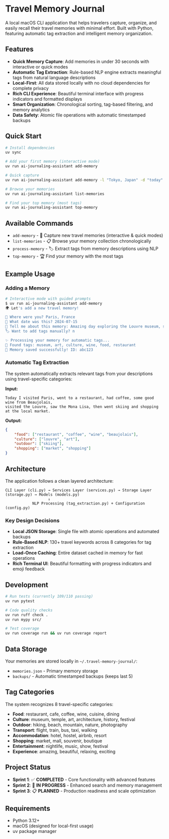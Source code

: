 # Travel Memory Journal

A local macOS CLI application that helps travelers capture, organize, and easily recall their travel memories with minimal effort. Built with Python, featuring automatic tag extraction and intelligent memory organization.

## Features

- **Quick Memory Capture**: Add memories in under 30 seconds with interactive or quick modes
- **Automatic Tag Extraction**: Rule-based NLP engine extracts meaningful tags from natural language descriptions
- **Local-First**: All data stored locally with no cloud dependencies for complete privacy
- **Rich CLI Experience**: Beautiful terminal interface with progress indicators and formatted displays
- **Smart Organization**: Chronological sorting, tag-based filtering, and memory analytics
- **Data Safety**: Atomic file operations with automatic timestamped backups

## Quick Start

```bash
# Install dependencies
uv sync

# Add your first memory (interactive mode)
uv run ai-journaling-assistant add-memory

# Quick capture
uv run ai-journaling-assistant add-memory -l "Tokyo, Japan" -d "today" --description "Amazing ramen in Shibuya"

# Browse your memories
uv run ai-journaling-assistant list-memories

# Find your top memory (most tags)
uv run ai-journaling-assistant top-memory
```

## Available Commands

- `add-memory` - 📝 Capture new travel memories (interactive & quick modes)
- `list-memories` - 📋 Browse your memory collection chronologically  
- `process-memory` - 🏷️ Extract tags from memory descriptions using NLP
- `top-memory` - 🏆 Find your memory with the most tags

## Example Usage

### Adding a Memory
```bash
# Interactive mode with guided prompts
$ uv run ai-journaling-assistant add-memory
🌍 Let's add a new travel memory!

📍 Where were you? Paris, France
📅 What date was this? 2024-07-15
📝 Tell me about this memory: Amazing day exploring the Louvre museum, saw the Mona Lisa, then had incredible wine and cheese at a local bistro
🏷️ Want to add tags manually? n

✨ Processing your memory for automatic tags...
🎯 Found tags: museum, art, culture, wine, food, restaurant
💾 Memory saved successfully! ID: abc123
```

### Automatic Tag Extraction
The system automatically extracts relevant tags from your descriptions using travel-specific categories:

**Input:**
```
Today I visited Paris, went to a restaurant, had coffee, some good wine from Beaujolais, 
visited the Louvre, saw the Mona Lisa, then went skiing and shopping at the local market.
```

**Output:**
```json
{
    "food": ["restaurant", "coffee", "wine", "beaujolais"],
    "culture": ["louvre", "art"],
    "outdoor": ["skiing"],
    "shopping": ["market", "shopping"]
}
```

## Architecture

The application follows a clean layered architecture:

```
CLI Layer (cli.py) → Services Layer (services.py) → Storage Layer (storage.py) → Models (models.py)
                   ↓
            NLP Processing (tag_extraction.py) + Configuration (config.py)
```

### Key Design Decisions
- **Local JSON Storage**: Single file with atomic operations and automated backups
- **Rule-Based NLP**: 130+ travel keywords across 8 categories for tag extraction
- **Load-Once Caching**: Entire dataset cached in memory for fast operations
- **Rich Terminal UI**: Beautiful formatting with progress indicators and emoji feedback

## Development

```bash
# Run tests (currently 109/110 passing)
uv run pytest

# Code quality checks
uv run ruff check .
uv run mypy src/

# Test coverage
uv run coverage run && uv run coverage report
```

## Data Storage

Your memories are stored locally in `~/.travel-memory-journal/`:
- `memories.json` - Primary memory storage
- `backups/` - Automatic timestamped backups (keeps last 5)

## Tag Categories

The system recognizes 8 travel-specific categories:
- **Food**: restaurant, cafe, coffee, wine, cuisine, dining
- **Culture**: museum, temple, art, architecture, history, festival
- **Outdoor**: hiking, beach, mountain, nature, photography
- **Transport**: flight, train, bus, taxi, walking
- **Accommodation**: hotel, hostel, airbnb, resort
- **Shopping**: market, mall, souvenir, boutique
- **Entertainment**: nightlife, music, show, festival
- **Experience**: amazing, beautiful, relaxing, exciting

## Project Status

- **Sprint 1**: ✅ **COMPLETED** - Core functionality with advanced features
- **Sprint 2**: 🚧 **IN PROGRESS** - Enhanced search and memory management  
- **Sprint 3**: 📋 **PLANNED** - Production readiness and scale optimization

## Requirements

- Python 3.12+
- macOS (designed for local-first usage)
- uv package manager